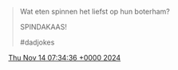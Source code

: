 > Wat eten spinnen het liefst op hun boterham?  
>   
> SPINDAKAAS\!  
>   
> \#dadjokes

<img src="../../media/tweet.ico" width="12" /> [Thu Nov 14 07:34:36 +0000 2024](https://twitter.com/DromerDenker/status/1856963929852743904)